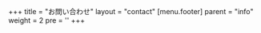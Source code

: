 +++
title = "お問い合わせ"
layout = "contact"
[menu.footer]
  parent = "info"
  weight = 2
  pre = '<i class="fas fa-fw fa-question-circle me-1"></i>'
+++
